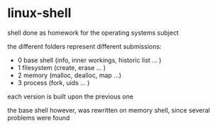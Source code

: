 # linux-shell
shell done as homework for the operating systems subject

the different folders represent different submissions:
  - 0 base shell (info, inner workings, historic list ... )
  - 1 filesystem (create, erase ... )
  - 2 memory (malloc, dealloc, map ...)
  - 3 process (fork, uids ... )

each version is built upon the previous one

the base shell however, was rewritten on memory shell, since several problems were found
 
